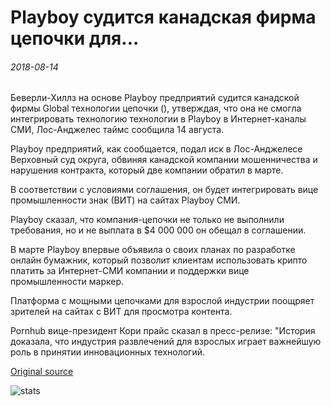 # Playboy судится канадская фирма цепочки для...

###### 2018-08-14

Беверли-Хиллз на основе Playboy предприятий судится канадской фирмы Global технологии цепочки (), утверждая, что она не смогла интегрировать технологию технологии в Playboy в Интернет-каналы СМИ, Лос-Анджелес таймс сообщила 14 августа.

Playboy предприятий, как сообщается, подал иск в Лос-Анджелесе Верховный суд округа, обвиняя канадской компании мошенничества и нарушения контракта, который две компании обратил в марте.

В соответствии с условиями соглашения, он будет интегрировать вице промышленности знак (ВИТ) на сайтах Playboy СМИ.

Playboy сказал, что компания-цепочки не только не выполнили требования, но и не выплата в $4 000 000 он обещал в соглашении.

В марте Playboy впервые объявила о своих планах по разработке онлайн бумажник, который позволит клиентам использовать крипто платить за Интернет-СМИ компании и поддержки вице промышленности маркер.

Платформа с мощными цепочками для взрослой индустрии поощряет зрителей на сайтах с ВИТ для просмотра контента.

Pornhub вице-президент Кори прайс сказал в пресс-релизе: "История доказала, что индустрия развлечений для взрослых играет важнейшую роль в принятии инновационных технологий.

[Original source](https://cointelegraph.com/news/playboy-sues-canadian-blockchain-firm-for)

![stats](https://c.statcounter.com/11760860/0/a89fa40b/1/ "stats")